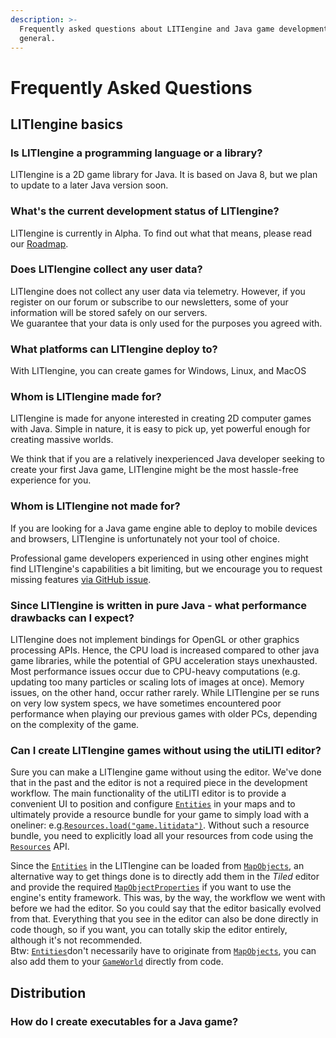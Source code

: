 ```yaml
---
description: >-
  Frequently asked questions about LITIengine and Java game development in
  general.
---
```


# Frequently Asked Questions

## LITIengine basics

### Is LITIengine a programming language or a library?

LITIengine is a 2D game library for Java. It is based on Java 8, but we plan to update to a later Java version soon.

### What's the current development status of LITIengine?

LITIengine is currently in Alpha. To find out what that means, please read our [Roadmap](../roadmap.md).

### Does LITIengine collect any user data?

LITIengine does not collect any user data via telemetry. However, if you register on our forum or subscribe to our newsletters, some of your information will be stored safely on our servers.  
We guarantee that your data is only used for the purposes you agreed with.

### What platforms can LITIengine deploy to?

With LITIengine, you can create games for Windows, Linux, and MacOS

### Whom is LITIengine made for?

LITIengine is made for anyone interested in creating 2D computer games with Java. Simple in nature, it is easy to pick up, yet powerful enough for creating massive worlds.

We think that if you are a relatively inexperienced Java developer seeking to create your first Java game, LITIengine might be the most hassle-free experience for you.

### Whom is LITIengine not made for?

If you are looking for a Java game engine able to deploy to mobile devices and browsers, LITIengine is unfortunately not your tool of choice.

Professional game developers experienced in using other engines might find LITIengine's capabilities a bit limiting, but we encourage you to request missing features [via GitHub issue](https://github.com/gurkenlabs/litiengine/issues).

### Since LITIengine is written in pure Java - what performance drawbacks can I expect?

LITIengine does not implement bindings for OpenGL or other graphics processing APIs. Hence, the CPU load is increased compared to other java game libraries, while the potential of GPU acceleration stays unexhausted. Most performance issues occur due to CPU-heavy computations \(e.g. updating too many particles or scaling lots of images at once\). Memory issues, on the other hand, occur rather rarely. While LITIengine per se runs on very low system specs, we have sometimes encountered poor performance when playing our previous games with older PCs, depending on the complexity of the game.

### Can I create LITIengine games without using the utiLITI editor?

Sure you can make a LITIengine game without using the editor. We've done that in the past and the editor is not a required piece in the development workflow. The main functionality of the utiLITI editor is to provide a convenient UI to position and configure [`Entities`](https://app.gitbook.com/@gurkenlabs/s/litiengine/~/drafts/-Lt4NljB3cbQX4NxqU4K/basics/entity-framework) in your maps and to ultimately provide a resource bundle for your game to simply load with a oneliner: e.g.[`Resources.load("game.litidata")`](https://www.javadoc.io/static/de.gurkenlabs/litiengine/0.4.19/de/gurkenlabs/litiengine/resources/Resources.html#load-java.net.URL-). Without such a resource bundle, you need to explicitly load all your resources from code using the [`Resources`](https://app.gitbook.com/@gurkenlabs/s/litiengine/~/drafts/-Lt4NljB3cbQX4NxqU4K/basics/resource-management) API.

Since the [`Entities`](https://app.gitbook.com/@gurkenlabs/s/litiengine/~/drafts/-Lt4NljB3cbQX4NxqU4K/basics/entity-framework) in the LITIengine can be loaded from [`MapObjects`](https://app.gitbook.com/@gurkenlabs/s/litiengine/~/drafts/-Lt4NljB3cbQX4NxqU4K/basics/manage-maps/map-objects), an alternative way to get things done is to directly add them in the _Tiled_ editor and provide the required [`MapObjectProperties`](https://www.javadoc.io/static/de.gurkenlabs/litiengine/0.4.19/de/gurkenlabs/litiengine/environment/tilemap/MapObjectProperty.html) if you want to use the engine's entity framework. This was, by the way, the workflow we went with before we had the editor. So you could say that the editor basically evolved from that. Everything that you see in the editor can also be done directly in code though, so if you want, you can totally skip the editor entirely, although it's not recommended.  
Btw: [`Entities`](https://app.gitbook.com/@gurkenlabs/s/litiengine/~/drafts/-Lt4NljB3cbQX4NxqU4K/basics/entity-framework)don't necessarily have to originate from [`MapObjects`](https://app.gitbook.com/@gurkenlabs/s/litiengine/~/drafts/-Lt4NljB3cbQX4NxqU4K/basics/manage-maps/map-objects), you can also add them to your [`GameWorld`](https://app.gitbook.com/@gurkenlabs/s/litiengine/~/drafts/-Lt4NljB3cbQX4NxqU4K/basics/game-api/game-world) directly from code.

## Distribution

### How do I create executables for a Java game?

